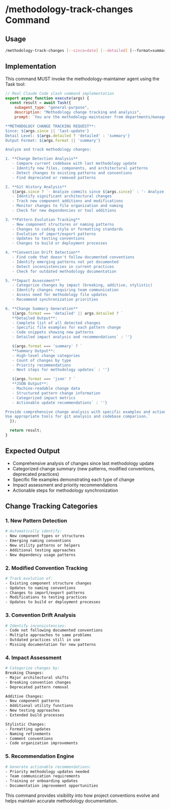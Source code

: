 # /methodology-track-changes Command

## Usage
```bash
/methodology-track-changes [--since=date] [--detailed] [--format=summary|full|json]
```

## Implementation
This command MUST invoke the methodology-maintainer agent using the Task tool:

```javascript
// Real Claude Code slash command implementation
export async function execute(args) {
  const result = await Task({
    subagent_type: "general-purpose",
    description: "Methodology change tracking and analysis",
    prompt: `You are the methodology-maintainer from departments/management/agents/methodology-maintainer.md.

**METHODOLOGY CHANGE TRACKING REQUEST**:
Since: ${args.since || 'last-update'}
Detail Level: ${args.detailed ? 'detailed' : 'summary'}
Output Format: ${args.format || 'summary'}

Analyze and track methodology changes:

1. **Change Detection Analysis**
   - Compare current codebase with last methodology update
   - Identify new files, components, and architectural patterns
   - Detect changes to existing patterns and conventions
   - Find deprecated or removed patterns

2. **Git History Analysis**
   ${args.since ? `- Analyze commits since ${args.since}` : '- Analyze commits since last methodology update'}
   - Identify significant architectural changes
   - Track new component additions and modifications
   - Monitor changes to file organization and naming
   - Check for new dependencies or tool additions

3. **Pattern Evolution Tracking**
   - New component structures or naming patterns
   - Changes to coding style or formatting standards
   - Evolution of import/export patterns
   - Updates to testing conventions
   - Changes to build or deployment processes

4. **Convention Drift Detection**
   - Find code that doesn't follow documented conventions
   - Identify emerging patterns not yet documented
   - Detect inconsistencies in current practices
   - Check for outdated methodology documentation

5. **Impact Assessment**
   - Categorize changes by impact (breaking, additive, stylistic)
   - Identify changes requiring team communication
   - Assess need for methodology file updates
   - Recommend synchronization priorities

6. **Change Summary Generation**
   ${args.format === 'detailed' || args.detailed ? `
   **Detailed Output**:
   - Complete list of all detected changes
   - Specific file examples for each pattern change
   - Code snippets showing new patterns
   - Detailed impact analysis and recommendations` : ''}

   ${args.format === 'summary' ? `
   **Summary Output**:
   - High-level change categories
   - Count of changes by type
   - Priority recommendations
   - Next steps for methodology updates` : ''}

   ${args.format === 'json' ? `
   **JSON Output**:
   - Machine-readable change data
   - Structured pattern change information
   - Categorized impact metrics
   - Actionable update recommendations` : ''}

Provide comprehensive change analysis with specific examples and actionable recommendations.
Use appropriate tools for git analysis and codebase comparison.`
  });

  return result;
}
```

## Expected Output
- Comprehensive analysis of changes since last methodology update
- Categorized change summary (new patterns, modified conventions, deprecated practices)
- Specific file examples demonstrating each type of change
- Impact assessment and priority recommendations
- Actionable steps for methodology synchronization

## Change Tracking Categories

### 1. New Pattern Detection
```bash
# Automatically identify:
- New component types or structures
- Emerging naming conventions
- New utility patterns or helpers
- Additional testing approaches
- New dependency usage patterns
```

### 2. Modified Convention Tracking
```bash
# Track evolution of:
- Existing component structure changes
- Updates to naming conventions
- Changes to import/export patterns
- Modifications to testing practices
- Updates to build or deployment processes
```

### 3. Convention Drift Analysis
```bash
# Identify inconsistencies:
- Code not following documented conventions
- Multiple approaches to same problems
- Outdated practices still in use
- Missing documentation for new patterns
```

### 4. Impact Assessment
```bash
# Categorize changes by:
Breaking Changes:
- Major architectural shifts
- Breaking convention changes
- Deprecated pattern removal

Additive Changes:
- New component patterns
- Additional utility functions
- New testing approaches
- Extended build processes

Stylistic Changes:
- Formatting updates
- Naming refinements
- Comment conventions
- Code organization improvements
```

### 5. Recommendation Engine
```bash
# Generate actionable recommendations:
- Priority methodology updates needed
- Team communication requirements
- Training or onboarding updates
- Documentation improvement opportunities
```

This command provides visibility into how project conventions evolve and helps maintain accurate methodology documentation.
